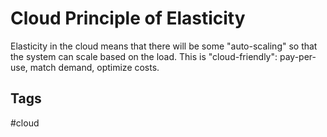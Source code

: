 # Cloud Principle of Elasticity

Elasticity in the cloud means that there will be some "auto-scaling" so that the system can scale based on the load. This is "cloud-friendly": pay-per-use, match demand, optimize costs.  

## Tags
#cloud
